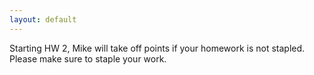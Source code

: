 ```yaml
---
layout: default
---
```


Starting HW 2, Mike will take off points if your homework is not stapled. Please make sure to staple your work.
